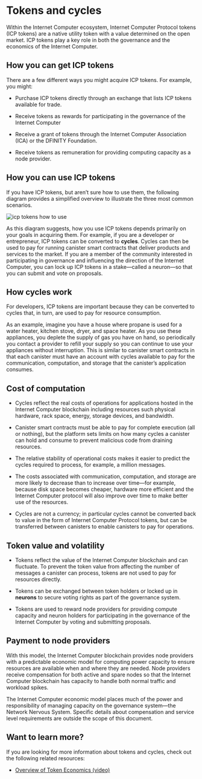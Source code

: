 # Tokens and cycles

Within the Internet Computer ecosystem, Internet Computer Protocol tokens (ICP tokens) are a native utility token with a value determined on the open market. ICP tokens play a key role in both the governance and the economics of the Internet Computer.

## How you can get ICP tokens

There are a few different ways you might acquire ICP tokens. For example, you might:

-   Purchase ICP tokens directly through an exchange that lists ICP tokens available for trade.

-   Receive tokens as rewards for participating in the governance of the Internet Computer

-   Receive a grant of tokens through the Internet Computer Association (ICA) or the DFINITY Foundation.

-   Receive tokens as remuneration for providing computing capacity as a node provider.

## How you can use ICP tokens

If you have ICP tokens, but aren’t sure how to use them, the following diagram provides a simplified overview to illustrate the three most common scenarios.

![icp tokens how to use](icp-tokens-how-to-use.svg)

As this diagram suggests, how you use ICP tokens depends primarily on your goals in acquiring them. For example, if you are a developer or entrepreneur, ICP tokens can be converted to **cycles**. Cycles can then be used to pay for running canister smart contracts that deliver products and services to the market. If you are a member of the community interested in participating in governance and influencing the direction of the Internet Computer, you can lock up ICP tokens in a stake—called a neuron—so that you can submit and vote on proposals.

## How cycles work

For developers, ICP tokens are important because they can be converted to cycles that, in turn, are used to pay for resource consumption.

As an example, imagine you have a house where propane is used for a water heater, kitchen stove, dryer, and space heater. As you use these appliances, you deplete the supply of gas you have on hand, so periodically you contact a provider to refill your supply so you can continue to use your appliances without interruption. This is similar to canister smart contracts in that each canister must have an account with cycles available to pay for the communication, computation, and storage that the canister’s application consumes.

## Cost of computation

-   Cycles reflect the real costs of operations for applications hosted in the Internet Computer blockchain including resources such physical hardware, rack space, energy, storage devices, and bandwidth.

-   Canister smart contracts must be able to pay for complete execution (all or nothing), but the platform sets limits on how many cycles a canister can hold and consume to prevent malicious code from draining resources.

-   The relative stability of operational costs makes it easier to predict the cycles required to process, for example, a million messages.

-   The costs associated with communication, computation, and storage are more likely to decrease than to increase over time—for example, because disk space becomes cheaper, hardware more efficient and the Internet Computer protocol will also improve over time to make better use of the resources.

-   Cycles are not a currency; in particular cycles cannot be converted back to value in the form of Internet Computer Protocol tokens, but can be transferred between canisters to enable canisters to pay for operations.

## Token value and volatility

-   Tokens reflect the value of the Internet Computer blockchain and can fluctuate. To prevent the token value from affecting the number of messages a canister can process, tokens are not used to pay for resources directly.

-   Tokens can be exchanged between token holders or locked up in **neurons** to secure voting rights as part of the governance system.

-   Tokens are used to reward node providers for providing compute capacity and neuron holders for participating in the governance of the Internet Computer by voting and submitting proposals.

## Payment to node providers

With this model, the Internet Computer blockchain provides node providers with a predictable economic model for computing power capacity to ensure resources are available when and where they are needed. Node providers receive compensation for both active and spare nodes so that the Internet Computer blockchain has capacity to handle both normal traffic and workload spikes.

The Internet Computer economic model places much of the power and responsibility of managing capacity on the governance system—the Network Nervous System. Specific details about compensation and service level requirements are outside the scope of this document.

## Want to learn more?

If you are looking for more information about tokens and cycles, check out the following related resources:

-   [Overview of Token Economics (video)](https://www.youtube.com/watch?v=H2p5q0PR2pc)
